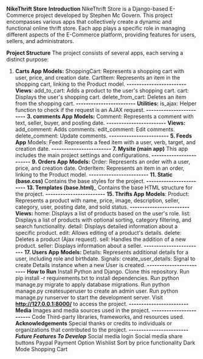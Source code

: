 **NikeThrift Store**
**Introduction**
NikeThrift Store is a Django-based E-Commerce project developed by Stephen Mc Govern. This project encompasses various apps that collectively create a dynamic and functional online thrift store. Each app plays a specific role in managing different aspects of the E-Commerce platform, providing features for users, sellers, and administrators.

**Project Structure**
The project consists of several apps, each serving a distinct purpose:

1. **Carts App**
**Models:**
ShoppingCart: Represents a shopping cart with user, price, and creation date.
CartItem: Represents an item in the shopping cart, linking to the Product model.
**------------------------**
**Views**:
add_to_cart: Adds a product to the user's shopping cart.
cart: Displays the user's shopping cart.
delete_from_cart: Deletes an item from the shopping cart.
**------------------------**
**Utilities:**
is_ajax: Helper function to check if the request is an AJAX request.
**------------------------**
**3. comments App**
**Models:**
Comment: Represents a comment with text, seller, buyer, and posting date.
**------------------------**
**Views:**
add_comment: Adds comments.
edit_comment: Edit comments.
delete_comment: Update comments.
**------------------------**
**5. Feeds App**
Models:
Feed: Represents a feed item with a user, verb, target, and creation date.
**------------------------**
**7. Mysite (main app)**
This app includes the main project settings and configurations.
**------------------------**
**9. Orders App**
**Models:**
Order: Represents an order with a user, price, and creation date.
OrderItem: Represents an item in an order, linking to the Product model.
**------------------------**
**11. Static (base.css)**
Contains the base styles for the project.
**------------------------**
**13. Templates (base.html)**_
Contains the base HTML structure for the project.
**------------------------**
**15. Thrifts App**
**Models**:
Product: Represents a product with name, price, image, description, seller, category, user, posting date, and sold status.
**------------------------**
**Views:**
home: Displays a list of products based on the user's role.
list: Displays a list of products with optional sorting, category filtering, and search functionality.
detail: Displays detailed information about a specific product.
edit: Allows editing of a product's details.
delete: Deletes a product (Ajax request).
sell: Handles the addition of a new product.
seller: Displays information about a seller.
**------------------------**
**17. Users App**
**Models:**
Details: Represents additional details for a user, including role and birthdate.
Signals:
create_user_details: Signal to create Details instance when a new User is created.
**------------------------**
**How to Run**
Install Python and Django.
Clone this repository.
Run pip install -r requirements.txt to install dependencies.
Run python manage.py migrate to apply database migrations.
Run python manage.py createsuperuser to create an admin user.
Run python manage.py runserver to start the development server.
Visit **http://127.0.0.1:8000/** to access the project.
**------------------------**
**Media**
Images and media sources used in the project.
**------------------------**
Code
Third-party libraries, frameworks, and resources used.
**Acknowledgements**
Special thanks or credits to individuals or organizations that contributed to the project.
**------------------------**
_**Future Features To Develop**_
Social media login
Social media share buttons
Paypal Payment Option
Wishlist
Sort by price functionality
Dark Mode
Shopping Cart
